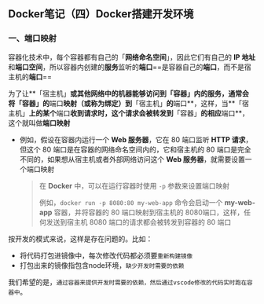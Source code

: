 ## Docker笔记（四）Docker搭建开发环境

### 一、端口映射

容器化技术中，每个容器都有自己的「**网络命名空间**」，因此它们有自己的 **IP 地址**和**端口空间**，所以容器内创建的**服务**监听的**端口**==是容器自己的**端口**，而不是宿主机的**端口**==

为了让**「宿主机」**或其他网络中的机器能够访问到「**容器**」内的服务，通常会将「**容器**」的**端口**映射（或称为绑定）到**「宿主机」**的**端口**，这样，当**「宿主机」**上的某个**端口**收到请求时，这个请求会被转发到**「容器」**的相应**端口**，这个就叫做**端口映射**

- 例如，假设在容器内运行一个 **Web 服务器**，它在 80 端口监听 **HTTP 请求**，但这个 80 端口是在容器的网络命名空间内的，它和宿主机的 80 端口是完全不同的，如果想从宿主机或者外部网络访问这个 **Web 服务器**，就需要设置一个端口映射

  > 在 **Docker** 中，可以在运行容器时使用 `-p` 参数来设置端口映射
  >
  > 例如，`docker run -p 8080:80 my-web-app` 命令会启动一个 **my-web-app** 容器，并将容器的 80 端口映射到宿主机的 8080端口，这样，任何发送到宿主机 8080 端口的请求都会被转发到容器的 80 端口

  









按开发的模式来说，这样是存在问题的。比如：

- 将代码打包进镜像中，每次修改代码都必须要`重新构建镜像`
- 打包出来的镜像指包含node环境，`缺少开发时需要的依赖`

我们希望的是，`通过容器来提供开发时需要的依赖，然后通过vscode修改的代码实时跑在容器中`。

